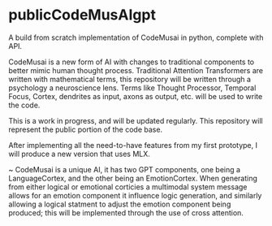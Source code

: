 # publicCodeMusAIgpt
 A build from scratch implementation of CodeMusai in python, complete with API.

CodeMusai is a new form of AI with changes to traditional components to better mimic human thought process. 
Traditional Attention Transformers are written with mathematical terms, this repository will be written through a psychology a neuroscience lens.
Terms like Thought Processor, Temporal Focus, Cortex, dendrites as input, axons as output, etc. will be used to write the code.

This is a work in progress, and will be updated regularly.
This repository will represent the public portion of the code base.

After implementing all the need-to-have features from my first prototype,
I will produce a new version that uses MLX.

~
CodeMusai is a unique AI, it has two GPT components, one being a LanguageCortex, and the other being an EmotionCortex.
When generating from either logical or emotional corticies a multimodal system message allows for an emotion component it influence logic generation,
and similarly allowing a logical statment to adjust the emotion component being produced; this will be implemented through the use of cross attention.

